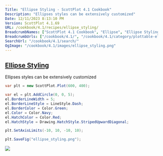 ```yaml
---
Title: "Ellipse Styling - ScottPlot 4.1 Cookbook"
Description: "Ellipses styles can be extensively customized"
Date: 12/11/2023 8:13:10 PM
Version: ScottPlot 4.1.69
URL: /cookbook/4.1/recipes/ellipse_styling/
BreadcrumbNames: ["ScottPlot 4.1 Cookbook", "Ellipse", "Ellipse Styling"]
BreadcrumbUrls: ["/cookbook/4.1/", "/cookbook/4.1/category/plottable-ellipse", "/cookbook/4.1/recipes/ellipse_styling/"]
SearchUrl: "/cookbook/4.1/search/"
OgImage: "/cookbook/4.1/images/ellipse_styling.png"
---
```


<h2><a id='ellipse-styling' href='/cookbook/4.1/recipes/ellipse_styling/'>Ellipse Styling</a></h2>

Ellipses styles can be extensively customized

```cs
var plt = new ScottPlot.Plot(600, 400);

var el = plt.AddCircle(0, 0, 5);
el.BorderLineWidth = 5;
el.BorderLineStyle = LineStyle.Dash;
el.BorderColor = Color.Green;
el.Color = Color.Navy;
el.HatchColor = Color.Red;
el.HatchStyle = Drawing.HatchStyle.StripedUpwardDiagonal;

plt.SetAxisLimits(-10, 10, -10, 10);

plt.SaveFig("ellipse_styling.png");
```

<img src='../../images/ellipse_styling.png' class='d-block mx-auto my-5' />


